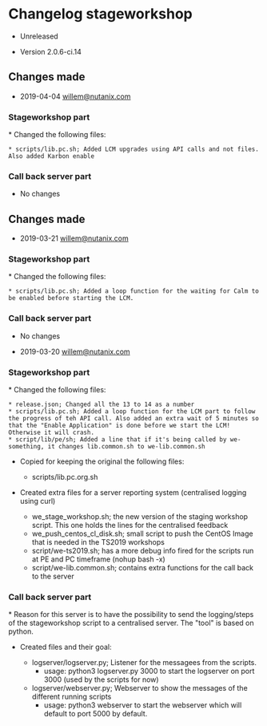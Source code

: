 <H1>Changelog stageworkshop</H1>

* Unreleased

* Version 2.0.6-ci.14

<H2>Changes made</H2>


* 2019-04-04 willem@nutanix.com

<H3>Stageworkshop part</H3>
  * Changed the following files:
  
    * scripts/lib.pc.sh; Added LCM upgrades using API calls and not files. Also added Karbon enable

<H3>Call back server part</H3>
  
  * No changes


<H2>Changes made</H2>


* 2019-03-21 willem@nutanix.com

<H3>Stageworkshop part</H3>
  * Changed the following files:
  
    * scripts/lib.pc.sh; Added a loop function for the waiting for Calm to be enabled before starting the LCM.

<H3>Call back server part</H3>
  
  * No changes


* 2019-03-20 willem@nutanix.com

<H3>Stageworkshop part</H3>
  * Changed the following files:
  
    * release.json; Changed all the 13 to 14 as a number
    * scripts/lib.pc.sh; Added a loop function for the LCM part to follow the progress of teh API call. Also added an extra wait of 5 minutes so that the "Enable Application" is done before we start the LCM! Otherwise it will crash.
    * script/lib/pe/sh; Added a line that if it's being called by we- something, it changes lib.common.sh to we-lib.common.sh
    
  * Copied for keeping the original the following files:
    
    * scripts/lib.pc.org.sh
  
  * Created extra files for a server reporting system (centralised logging using curl)
    
    * we_stage_workshop.sh; the new version of the staging workshop script. This one holds the lines for the centralised feedback
    * we_push_centos_cl_disk.sh; small script to push the CentOS Image that is needed in the TS2019 workshops
    * script/we-ts2019.sh; has a more debug info fired for the scripts run at PE and PC timeframe (nohup bash -x)
    * script/we-lib.common.sh; contains extra functions for the call back to the server 
    
    
<H3>Call back server part</H3>
  * Reason for this server is to have the possibility to send the logging/steps of the stageworkshop script to a centralised server. The "tool" is based on python.
  
  * Created files and their goal:
  
    * logserver/logserver.py; Listener for the messagees from the scripts.
      * usage: python3 logserver.py 3000 to start the logserver on port 3000 (used by the scripts for now)
    * logserver/webserver.py; Webserver to show the messages of the different running scripts
      * usage: python3 webserver to start the webserver which will default to port 5000 by default.
      
    
